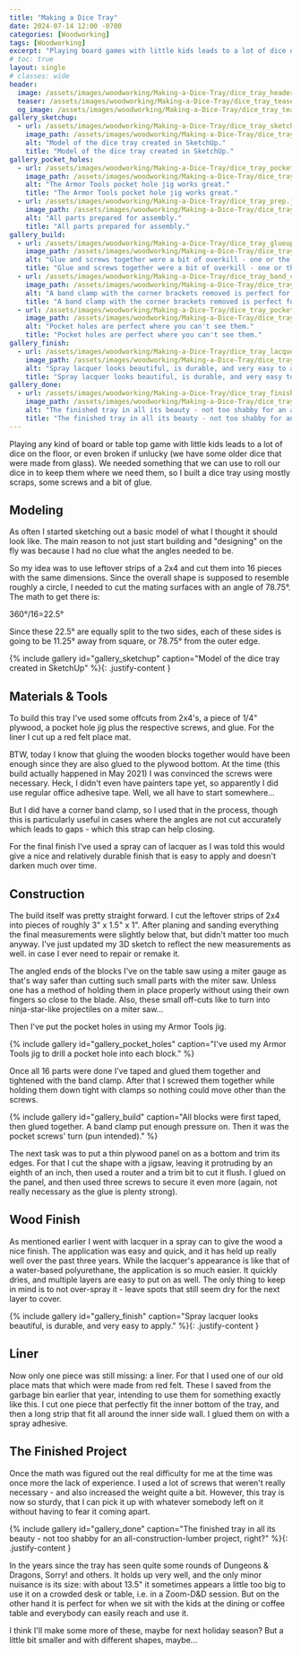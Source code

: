 ```yaml
---
title: "Making a Dice Tray"
date: 2024-07-14 12:00 -0700
categories: [Woodworking]
tags: [Woodworking]
excerpt: "Playing board games with little kids leads to a lot of dice on the floor. We needed a dice tray, so I built one using mostly construction lumber scraps."
# toc: true
layout: single
# classes: wide
header:
  image: /assets/images/woodworking/Making-a-Dice-Tray/dice_tray_header.jpg
  teaser: /assets/images/woodworking/Making-a-Dice-Tray/dice_tray_teaser.jpg
  og_image: /assets/images/woodworking/Making-a-Dice-Tray/dice_tray_teaser.jpg
gallery_sketchup:
  - url: /assets/images/woodworking/Making-a-Dice-Tray/dice_tray_sketchup.png
    image_path: /assets/images/woodworking/Making-a-Dice-Tray/dice_tray_sketchup-350.png
    alt: "Model of the dice tray created in SketchUp."
    title: "Model of the dice tray created in SketchUp."
gallery_pocket_holes:
  - url: /assets/images/woodworking/Making-a-Dice-Tray/dice_tray_pocket_hole_jig.jpg
    image_path: /assets/images/woodworking/Making-a-Dice-Tray/dice_tray_pocket_hole_jig-350.jpg
    alt: "The Armor Tools pocket hole jig works great."
    title: "The Armor Tools pocket hole jig works great."
  - url: /assets/images/woodworking/Making-a-Dice-Tray/dice_tray_prep.jpg
    image_path: /assets/images/woodworking/Making-a-Dice-Tray/dice_tray_prep-350.jpg
    alt: "All parts prepared for assembly."
    title: "All parts prepared for assembly."
gallery_build:
  - url: /assets/images/woodworking/Making-a-Dice-Tray/dice_tray_glueup.jpg
    image_path: /assets/images/woodworking/Making-a-Dice-Tray/dice_tray_glueup-350.jpg
    alt: "Glue and screws together were a bit of overkill - one or the other would suffice, too."
    title: "Glue and screws together were a bit of overkill - one or the other would suffice, too."
  - url: /assets/images/woodworking/Making-a-Dice-Tray/dice_tray_band_clamp.jpg
    image_path: /assets/images/woodworking/Making-a-Dice-Tray/dice_tray_band_clamp-350.jpg
    alt: "A band clamp with the corner brackets removed is perfect for gluing up a roughly round shape like this."
    title: "A band clamp with the corner brackets removed is perfect for gluing up a roughly round shape like this."
  - url: /assets/images/woodworking/Making-a-Dice-Tray/dice_tray_pocket_hole_screws.jpg
    image_path: /assets/images/woodworking/Making-a-Dice-Tray/dice_tray_pocket_hole_screws-350.jpg
    alt: "Pocket holes are perfect where you can't see them."
    title: "Pocket holes are perfect where you can't see them."
gallery_finish:
  - url: /assets/images/woodworking/Making-a-Dice-Tray/dice_tray_lacquer.jpg
    image_path: /assets/images/woodworking/Making-a-Dice-Tray/dice_tray_lacquer-350.jpg
    alt: "Spray lacquer looks beautiful, is durable, and very easy to apply."
    title: "Spray lacquer looks beautiful, is durable, and very easy to apply."
gallery_done:
  - url: /assets/images/woodworking/Making-a-Dice-Tray/dice_tray_finished.jpg
    image_path: /assets/images/woodworking/Making-a-Dice-Tray/dice_tray_finished-350.jpg
    alt: "The finished tray in all its beauty - not too shabby for an all-construction-lumber project, right?"
    title: "The finished tray in all its beauty - not too shabby for an all-construction-lumber project, right?"
---
```


Playing any kind of board or table top game with little kids leads to a lot of dice on the floor, or even broken if unlucky (we have some older dice that were made from glass). We needed something that we can use to roll our dice in to keep them where we need them, so I built a dice tray using mostly scraps, some screws and a bit of glue.

## Modeling

As often I started sketching out a basic model of what I thought it should look like. The main reason to not just start building and "designing" on the fly was because I had no clue what the angles needed to be.

So my idea was to use leftover strips of a 2x4 and cut them into 16 pieces with the same dimensions. Since the overall shape is supposed to resemble roughly a circle, I needed to cut the mating surfaces with an angle of 78.75&deg;. The math to get there is:

  360&deg;/16=22.5&deg;

Since these 22.5&deg; are equally split to the two sides, each of these sides is going to be 11.25&deg; away from square, or 78.75&deg; from the outer edge.

{% include gallery id="gallery_sketchup" caption="Model of the dice tray created in SketchUp" %}{: .justify-content }

## Materials & Tools

To build this tray I've used some offcuts from 2x4's, a piece of 1/4" plywood, a pocket hole jig plus the respective screws, and glue. For the liner I cut up a red felt place mat.

BTW, today I know that gluing the wooden blocks together would have been enough since they are also glued to the plywood bottom. At the time (this build actually happened in May 2021) I was convinced the screws were necessary. Heck, I didn't even have painters tape yet, so apparently I did use regular office adhesive tape. Well, we all have to start somewhere...

But I did have a corner band clamp, so I used that in the process, though this is particularly useful in cases where the angles are not cut accurately which leads to gaps - which this strap can help closing.

For the final finish I've used a spray can of lacquer as I was told this would give a nice and relatively durable finish that is easy to apply and doesn't darken much over time.

## Construction

The build itself was pretty straight forward. I cut the leftover strips of 2x4 into pieces of roughly 3" x 1.5" x 1". After planing and sanding everything the final measurements were slightly below that, but didn't matter too much anyway. I've just updated my 3D sketch to reflect the new measurements as well. in case I ever need to repair or remake it.

The angled ends of the blocks I've on the table saw using a miter gauge as that's way safer than cutting such small parts with the miter saw. Unless one has a method of holding them in place properly without using their own fingers so close to the blade. Also, these small off-cuts like to turn into ninja-star-like projectiles on a miter saw...

Then I've put the pocket holes in using my Armor Tools jig.

{% include gallery id="gallery_pocket_holes" caption="I've used my Armor Tools jig to drill a pocket hole into each block." %}

Once all 16 parts were done I've taped and glued them together and tightened with the band clamp. After that I screwed them together while holding them down tight with clamps so nothing could move other than the screws.

{% include gallery id="gallery_build" caption="All blocks were first taped, then glued together. A band clamp put enough pressure on. Then it was the pocket screws' turn (pun intended)." %}

The next task was to put a thin plywood panel on as a bottom and trim its edges. For that I cut the shape with a jigsaw, leaving it protruding by an eighth of an inch, then used a router and a trim bit to cut it flush. I glued on the panel, and then used three screws to secure it even more (again, not really necessary as the glue is plenty strong).

## Wood Finish

As mentioned earlier I went with lacquer in a spray can to give the wood a nice finish. The application was easy and quick, and it has held up really well over the past three years. While the lacquer's appearance is like that of a water-based polyurethane, the application is so much easier. It quickly dries, and multiple layers are easy to put on as well. The only thing to keep in mind is to not over-spray it - leave spots that still seem dry for the next layer to cover.

{% include gallery id="gallery_finish" caption="Spray lacquer looks beautiful, is durable, and very easy to apply." %}{: .justify-content }

## Liner

Now only one piece was still missing: a liner. For that I used one of our old place mats that which were made from red felt. These I saved from the garbage bin earlier that year, intending to use them for something exactly like this. I cut one piece that perfectly fit the inner bottom of the tray, and then a long strip that fit all around the inner side wall. I glued them on with a spray adhesive.

## The Finished Project

Once the math was figured out the real difficulty for me at the time was once more the lack of experience. I used a lot of screws that weren't really necessary - and also increased the weight quite a bit. However, this tray is now so sturdy, that I can pick it up with whatever somebody left on it without having to fear it coming apart.

{% include gallery id="gallery_done" caption="The finished tray in all its beauty - not too shabby for an all-construction-lumber project, right?" %}{: .justify-content }

In the years since the tray has seen quite some rounds of Dungeons & Dragons, Sorry! and others. It holds up very well, and the only minor nuisance is its size: with about 13.5" it sometimes appears a little too big to use it on a crowded desk or table, i.e. in a Zoom-D&D session. But on the other hand it is perfect for when we sit with the kids at the dining or coffee table and everybody can easily reach and use it.

I think I'll make some more of these, maybe for next holiday season? But a little bit smaller and with different shapes, maybe...
